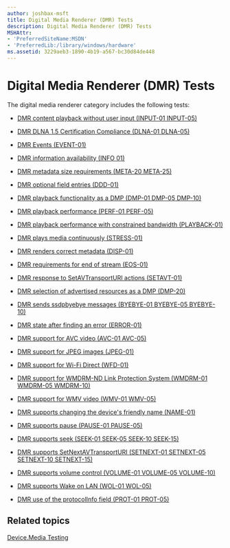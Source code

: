 ```yaml
---
author: joshbax-msft
title: Digital Media Renderer (DMR) Tests
description: Digital Media Renderer (DMR) Tests
MSHAttr:
- 'PreferredSiteName:MSDN'
- 'PreferredLib:/library/windows/hardware'
ms.assetid: 3229aeb3-1890-4b19-a567-bc30d84de448
---
```


# Digital Media Renderer (DMR) Tests


The digital media renderer category includes the following tests:

-   [DMR content playback without user input (INPUT-01 INPUT-05)](dmr-content-playback-without-user-input--input-01-input-05-ab05618b-7ad4-4d88-b720-ba53e3876350.md)

-   [DMR DLNA 1.5 Certification Compliance (DLNA-01 DLNA-05)](dmr-dlna-15-certification-compliance--dlna-01-dlna-05-e7463060-237e-416d-9dc0-b38a8678e0a3.md)

-   [DMR Events (EVENT-01)](dmr-events---event-01-761093fc-f86d-41df-b06c-d0bf57df59a4.md)

-   [DMR information availability (INFO 01)](dmr-information-availability--info-01-c355f2e0-073b-4fa8-ab43-fbe82e8d82a0.md)

-   [DMR metadata size requirements (META-20 META-25)](dmr-metadata-size-requirements--meta-20-meta-25-a3bbc104-cd0b-46fb-a04f-49e339979e4a.md)

-   [DMR optional field entries (DDD-01)](dmr-optional-field-entries--ddd-01-885a0015-3015-4293-b12b-d5aa6ee5d093.md)

-   [DMR playback functionality as a DMP (DMP-01 DMP-05 DMP-10)](dmr-playback-functionality-as-a-dmp--dmp-01-dmp-05-dmp-10-69d89dbb-c284-468f-bf40-22f7d8db5d6c.md)

-   [DMR playback performance (PERF-01 PERF-05)](dmr-playback-performance--perf-01-perf-05-258dd5f4-7001-4763-835d-78aa6faeaab0.md)

-   [DMR playback performance with constrained bandwidth (PLAYBACK-01)](dmr-playback-performance-with-constrained-bandwidth--playback-01-be801937-e49d-4dfe-9785-6af8dd107815.md)

-   [DMR plays media continuously (STRESS-01)](dmr-plays-media-continuously--stress-01-45228cb7-f401-4c2c-82a6-204a8b1c1955.md)

-   [DMR renders correct metadata (DISP-01)](dmr-renders-correct-metadata--disp-01-57be27d9-9fce-4d3b-8de9-e8048cc971ab.md)

-   [DMR requirements for end of stream (EOS-01)](dmr-requirements-for-end-of-stream--eos-01--db5e9f30-490d-4326-9d72-8a61931c28dc.md)

-   [DMR response to SetAVTransportURI actions (SETAVT-01)](dmr-response-to-setavtransporturi-actions--setavt-01--26fdb58a-fec0-4260-a0b1-42f6c13f41c7.md)

-   [DMR selection of advertised resources as a DMP (DMP-20)](dmr-selection-of-advertised-resources-as-a-dmp--dmp-20-6cf4ab30-20c5-4a27-8ce3-1bea3dff69e6.md)

-   [DMR sends ssdpbyebye messages (BYEBYE-01 BYEBYE-05 BYEBYE-10)](dmr-sends-ssdpbyebye-messages--byebye-01-byebye-05-byebye-10-83a0470a-65cd-439f-b12f-546b8f16f6ee.md)

-   [DMR state after finding an error (ERROR-01)](dmr-state-after-finding-an-error--error-01--a3dca0fd-437a-4dc1-b216-eb9b096e33ea.md)

-   [DMR support for AVC video (AVC-01 AVC-05)](dmr-support-for-avc-video--avc-01-avc-05--c1f05a01-6dfa-4b57-8d73-03b3d37835a8.md)

-   [DMR support for JPEG images (JPEG-01)](dmr-support-for-jpeg-images--jpeg-01--4c4f7815-8e93-42f6-bb78-3426064f4c8a.md)

-   [DMR support for Wi-Fi Direct (WFD-01)](dmr-support-for-wi-fi-direct--wfd-01--1c32c919-b8e7-4b36-ab1c-ac5fb72c0eda.md)

-   [DMR support for WMDRM-ND Link Protection System (WMDRM-01 WMDRM-05 WMDRM-10)](dmr-support-for-wmdrm-nd-link-protection-system--wmdrm-01-wmdrm-05-wmdrm-10--386c001d-4240-48db-a767-a2aceebd24f0.md)

-   [DMR support for WMV video (WMV-01 WMV-05)](dmr-support-for-wmv-video--wmv-01-wmv-05--bf10e5e6-eba6-4d25-ae9d-6c8eb95a15be.md)

-   [DMR supports changing the device's friendly name (NAME-01)](dmr-supports-changing-the-devices-friendly-name--name-01--aa4fb6a0-937f-4591-bc06-f260076ccb6b.md)

-   [DMR supports pause (PAUSE-01 PAUSE-05)](dmr-supports-pause--pause-01-pause-05--8b4573f7-e11e-4f5f-9439-2464e9e78418.md)

-   [DMR supports seek (SEEK-01 SEEK-05 SEEK-10 SEEK-15)](dmr-supports-seek--seek-01-seek-05-seek-10-seek-15--f6099a70-d464-4180-8d81-131c9986b2ae.md)

-   [DMR supports SetNextAVTransportURI (SETNEXT-01 SETNEXT-05 SETNEXT-10 SETNEXT-15)](dmr-supports-setnextavtransporturi--setnext-01-setnext-05-setnext-10-setnext-15--fa3787ed-8379-4dc9-a850-5e9d8602c9fd.md)

-   [DMR supports volume control (VOLUME-01 VOLUME-05 VOLUME-10)](dmr-supports-volume-control--volume-01-volume-05-volume-10--4e671487-de64-41d1-9f7a-f3e812893f7b.md)

-   [DMR supports Wake on LAN (WOL-01 WOL-05)](dmr-supports-wake-on-lan--wol-01-wol-05--44bcb04d-33b4-4812-a3d6-b8ff30f63f9d.md)

-   [DMR use of the protocolInfo field (PROT-01 PROT-05)](dmr-use-of-the-protocolinfo-field--prot-01-prot-05-a55547a9-3523-48e3-8502-ecb228ee9faf.md)

## Related topics


[Device.Media Testing](devicemedia-testing.md)

 

 







